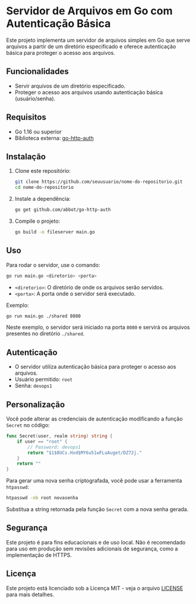 # Servidor de Arquivos em Go com Autenticação Básica

Este projeto implementa um servidor de arquivos simples em Go que serve arquivos a partir de um diretório especificado e oferece autenticação básica para proteger o acesso aos arquivos.

## Funcionalidades

- Servir arquivos de um diretório especificado.
- Proteger o acesso aos arquivos usando autenticação básica (usuário/senha).

## Requisitos

- Go 1.16 ou superior
- Biblioteca externa: [go-http-auth](https://github.com/abbot/go-http-auth)

## Instalação

1. Clone este repositório:

   ```bash
   git clone https://github.com/seuusuario/nome-do-repositorio.git
   cd nome-do-repositorio
   ```

2. Instale a dependência:

   ```bash
   go get github.com/abbot/go-http-auth
   ```

3. Compile o projeto:

   ```bash
   go build -o fileserver main.go
   ```

## Uso

Para rodar o servidor, use o comando:

```bash
go run main.go <diretorio> <porta>
```

- `<diretorio>`: O diretório de onde os arquivos serão servidos.
- `<porta>`: A porta onde o servidor será executado.

Exemplo:

```bash
go run main.go ./shared 8080
```

Neste exemplo, o servidor será iniciado na porta `8080` e servirá os arquivos presentes no diretório `./shared`.

## Autenticação

- O servidor utiliza autenticação básica para proteger o acesso aos arquivos.
- Usuário permitido: `root`
- Senha: `devops1`

## Personalização

Você pode alterar as credenciais de autenticação modificando a função `Secret` no código:

```go
func Secret(user, realm string) string {
    if user == "root" {
        // Password: devops1
        return "$1$8UCs.Hxd$MY6u51wFLuAuget/DZ72j."
    }
    return ""
}
```

Para gerar uma nova senha criptografada, você pode usar a ferramenta `htpasswd`:

```bash
htpasswd -nb root novasenha
```

Substitua a string retornada pela função `Secret` com a nova senha gerada.

## Segurança

Este projeto é para fins educacionais e de uso local. Não é recomendado para uso em produção sem revisões adicionais de segurança, como a implementação de HTTPS.

## Licença

Este projeto está licenciado sob a Licença MIT - veja o arquivo [LICENSE](LICENSE) para mais detalhes.
```